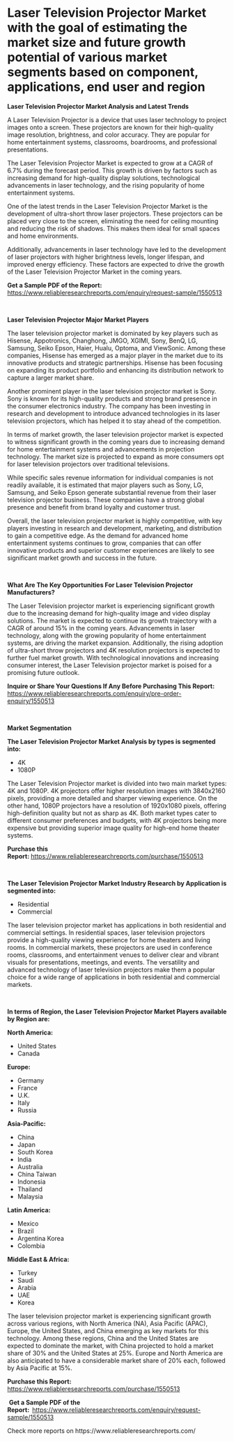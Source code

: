 <p><h1>Laser Television Projector Market with the goal of estimating the market size and future growth potential of various market segments based on component, applications, end user and region</h1></p><p><strong>Laser Television Projector Market Analysis and Latest Trends</strong></p>
<p><p>A Laser Television Projector is a device that uses laser technology to project images onto a screen. These projectors are known for their high-quality image resolution, brightness, and color accuracy. They are popular for home entertainment systems, classrooms, boardrooms, and professional presentations.</p><p>The Laser Television Projector Market is expected to grow at a CAGR of 6.7% during the forecast period. This growth is driven by factors such as increasing demand for high-quality display solutions, technological advancements in laser technology, and the rising popularity of home entertainment systems. </p><p>One of the latest trends in the Laser Television Projector Market is the development of ultra-short throw laser projectors. These projectors can be placed very close to the screen, eliminating the need for ceiling mounting and reducing the risk of shadows. This makes them ideal for small spaces and home environments.</p><p>Additionally, advancements in laser technology have led to the development of laser projectors with higher brightness levels, longer lifespan, and improved energy efficiency. These factors are expected to drive the growth of the Laser Television Projector Market in the coming years.</p></p>
<p><strong>Get a Sample PDF of the Report:&nbsp;</strong> <a href="https://www.reliableresearchreports.com/enquiry/request-sample/1550513">https://www.reliableresearchreports.com/enquiry/request-sample/1550513</a></p>
<p>&nbsp;</p>
<p><strong>Laser Television Projector Major Market Players</strong></p>
<p><p>The laser television projector market is dominated by key players such as Hisense, Appotronics, Changhong, JMGO, XGIMI, Sony, BenQ, LG, Samsung, Seiko Epson, Haier, Hualu, Optoma, and ViewSonic. Among these companies, Hisense has emerged as a major player in the market due to its innovative products and strategic partnerships. Hisense has been focusing on expanding its product portfolio and enhancing its distribution network to capture a larger market share.</p><p>Another prominent player in the laser television projector market is Sony. Sony is known for its high-quality products and strong brand presence in the consumer electronics industry. The company has been investing in research and development to introduce advanced technologies in its laser television projectors, which has helped it to stay ahead of the competition.</p><p>In terms of market growth, the laser television projector market is expected to witness significant growth in the coming years due to increasing demand for home entertainment systems and advancements in projection technology. The market size is projected to expand as more consumers opt for laser television projectors over traditional televisions.</p><p>While specific sales revenue information for individual companies is not readily available, it is estimated that major players such as Sony, LG, Samsung, and Seiko Epson generate substantial revenue from their laser television projector business. These companies have a strong global presence and benefit from brand loyalty and customer trust.</p><p>Overall, the laser television projector market is highly competitive, with key players investing in research and development, marketing, and distribution to gain a competitive edge. As the demand for advanced home entertainment systems continues to grow, companies that can offer innovative products and superior customer experiences are likely to see significant market growth and success in the future.</p></p>
<p>&nbsp;</p>
<p><strong>What Are The Key Opportunities For Laser Television Projector Manufacturers?</strong></p>
<p><p>The Laser Television projector market is experiencing significant growth due to the increasing demand for high-quality image and video display solutions. The market is expected to continue its growth trajectory with a CAGR of around 15% in the coming years. Advancements in laser technology, along with the growing popularity of home entertainment systems, are driving the market expansion. Additionally, the rising adoption of ultra-short throw projectors and 4K resolution projectors is expected to further fuel market growth. With technological innovations and increasing consumer interest, the Laser Television projector market is poised for a promising future outlook.</p></p>
<p><strong>Inquire or Share Your Questions If Any Before Purchasing This Report:</strong> <a href="https://www.reliableresearchreports.com/enquiry/pre-order-enquiry/1550513">https://www.reliableresearchreports.com/enquiry/pre-order-enquiry/1550513</a></p>
<p>&nbsp;</p>
<p><strong>Market Segmentation</strong></p>
<p><strong>The Laser Television Projector Market Analysis by types is segmented into:</strong></p>
<p><ul><li>4K</li><li>1080P</li></ul></p>
<p><p>The Laser Television Projector market is divided into two main market types: 4K and 1080P. 4K projectors offer higher resolution images with 3840x2160 pixels, providing a more detailed and sharper viewing experience. On the other hand, 1080P projectors have a resolution of 1920x1080 pixels, offering high-definition quality but not as sharp as 4K. Both market types cater to different consumer preferences and budgets, with 4K projectors being more expensive but providing superior image quality for high-end home theater systems.</p></p>
<p><strong>Purchase this Report:&nbsp;</strong><a href="https://www.reliableresearchreports.com/purchase/1550513">https://www.reliableresearchreports.com/purchase/1550513</a></p>
<p>&nbsp;</p>
<p><strong>The Laser Television Projector Market Industry Research by Application is segmented into:</strong></p>
<p><ul><li>Residential</li><li>Commercial</li></ul></p>
<p><p>The laser television projector market has applications in both residential and commercial settings. In residential spaces, laser television projectors provide a high-quality viewing experience for home theaters and living rooms. In commercial markets, these projectors are used in conference rooms, classrooms, and entertainment venues to deliver clear and vibrant visuals for presentations, meetings, and events. The versatility and advanced technology of laser television projectors make them a popular choice for a wide range of applications in both residential and commercial markets.</p></p>
<p>&nbsp;</p>
<p><strong>In terms of Region, the Laser Television Projector Market Players available by Region are:</strong></p>
<p>
    <p> <strong> North America: </strong>
        <ul>
            <li>United States</li>
            <li>Canada</li>
        </ul>
        </p> 
    <p> <strong> Europe: </strong>
        <ul>
            <li>Germany</li>
            <li>France</li>
            <li>U.K.</li>
            <li>Italy</li>
            <li>Russia</li>
        </ul>
        </p> 
    <p> <strong> Asia-Pacific: </strong>
        <ul>
            <li>China</li>
            <li>Japan</li>
            <li>South Korea</li>
            <li>India</li>
            <li>Australia</li>
            <li>China Taiwan</li>
            <li>Indonesia</li>
            <li>Thailand</li>
            <li>Malaysia</li>
        </ul>
        </p> 
    <p> <strong> Latin America: </strong>
        <ul>
            <li>Mexico</li>
            <li>Brazil</li>
            <li>Argentina Korea</li>
            <li>Colombia</li>
        </ul>
        </p> 
    <p> <strong> Middle East & Africa: </strong>
        <ul>
            <li>Turkey</li>
            <li>Saudi</li>
            <li>Arabia</li>
            <li>UAE</li>
            <li>Korea</li>
        </ul>
    </p>
    </p>
<p><p>The laser television projector market is experiencing significant growth across various regions, with North America (NA), Asia Pacific (APAC), Europe, the United States, and China emerging as key markets for this technology. Among these regions, China and the United States are expected to dominate the market, with China projected to hold a market share of 30% and the United States at 25%. Europe and North America are also anticipated to have a considerable market share of 20% each, followed by Asia Pacific at 15%.</p></p>
<p><strong>Purchase this Report: </strong><a href="https://www.reliableresearchreports.com/purchase/1550513">https://www.reliableresearchreports.com/purchase/1550513</a></p>
<p>&nbsp;<strong>Get a Sample PDF of the Report:&nbsp;&nbsp;</strong><a href="https://www.reliableresearchreports.com/enquiry/request-sample/1550513">https://www.reliableresearchreports.com/enquiry/request-sample/1550513</a></p>
<p><strong></strong></p>
<p>Check more reports on https://www.reliableresearchreports.com/</p>